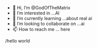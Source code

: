 - 👋 Hi, I’m @GodOfTheMatrix
- 👀 I’m interested in ...AI  
- 🌱 I’m currently learning ...about real ai
- 💞️ I’m looking to collaborate on ...ai
- 📫 How to reach me ...
here
<!---
GodOfTheMatrix/GodOfTheMatrix is a ✨ special ✨ repository because its `README.md` (this file) appears on your GitHub profile.
You can click the Preview link to take a look at your changes.
--->
/hello world


